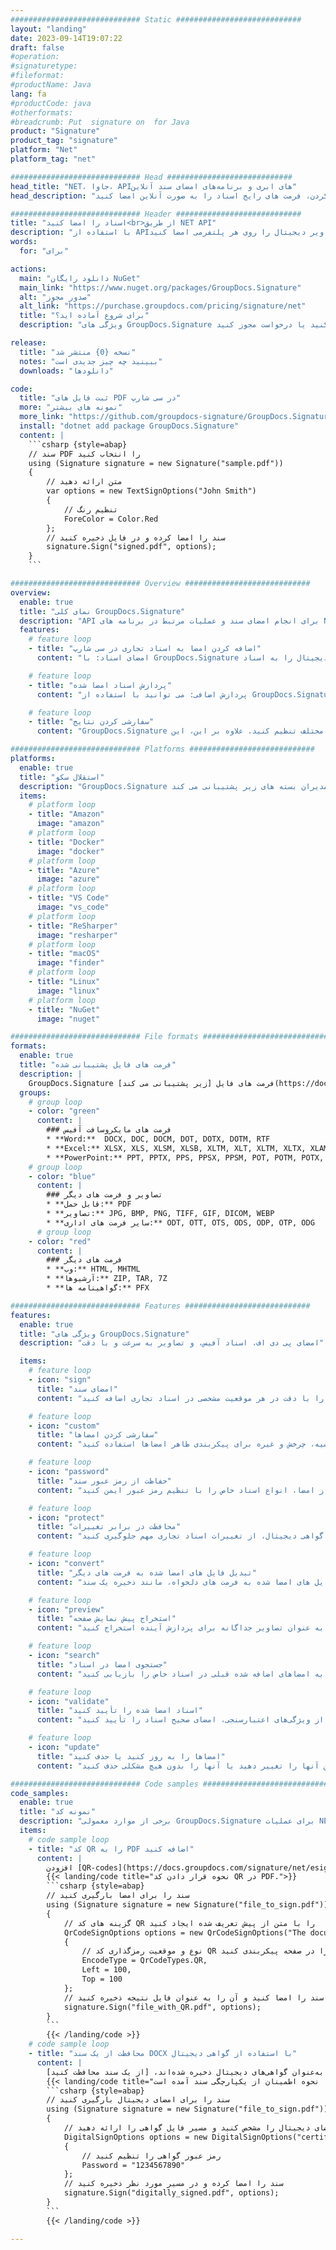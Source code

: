 ```yaml
---
############################# Static ############################
layout: "landing"
date: 2023-09-14T19:07:22
draft: false
#operation: 
#signaturetype: 
#fileformat: 
#productName: Java
lang: fa
#productCode: java
#otherformats: 
#breadcrumb: Put  signature on  for Java
product: "Signature"
product_tag: "signature"
platform: "Net"
platform_tag: "net"

############################# Head ############################
head_title: "NET، جاوا، APIهای ابری و برنامه‌های امضای سند آنلاین"
head_description: "راه حل امضای الکترونیک سند یکپارچه برای دات نت، جاوا و برنامه های کاربردی مبتنی بر ابر دریافت کنید. با استفاده از قابلیت ساده کشیدن و رها کردن، فرمت های رایج اسناد را به صورت آنلاین امضا کنید"

############################# Header ############################
title: "اسناد را امضا کنید<br>از طریق NET API"
description: "با استفاده از APIهای منعطف و راه حل های مبتنی بر برنامه برای برنامه نویسان و کاربران نهایی، اسناد و تصاویر دیجیتال را روی هر پلتفرمی امضا کنید."
words:
  for: "برای"

actions:
  main: "دانلود رایگان NuGet"
  main_link: "https://www.nuget.org/packages/GroupDocs.Signature"
  alt: "صدور مجوز"
  alt_link: "https://purchase.groupdocs.com/pricing/signature/net"
  title: "برای شروع آماده اید؟"
  description: "ویژگی های GroupDocs.Signature را به صورت رایگان امتحان کنید یا درخواست مجوز کنید"

release:
  title: "نسخه {0} منتشر شد"
  notes: "ببینید چه چیز جدیدی است"
  downloads: "دانلودها"

code:
  title: "ثبت فایل های PDF در سی شارپ"
  more: "نمونه های بیشتر"
  more_link: "https://github.com/groupdocs-signature/GroupDocs.Signature-for-.NET"
  install: "dotnet add package GroupDocs.Signature"
  content: |
    ```csharp {style=abap}   
    // سند PDF را انتخاب کنید
    using (Signature signature = new Signature("sample.pdf"))
    {
        // متن ارائه دهید
        var options = new TextSignOptions("John Smith")
        {
            // تنظیم رنگ
            ForeColor = Color.Red
        };
        // سند را امضا کرده و در فایل ذخیره کنید
        signature.Sign("signed.pdf", options);
    }
    ```

############################# Overview ############################
overview:
  enable: true
  title: "نمای کلی GroupDocs.Signature"
  description: "API برای انجام امضای سند و عملیات مرتبط در برنامه های NET"
  features:
    # feature loop
    - title: "اضافه کردن امضا به اسناد تجاری در سی شارپ"
      content: "امضای اسناد: با GroupDocs.Signature برای دات نت، می توانید انواع مختلفی از امضاها مانند متن، تصاویر، بارکدها و گواهی های دیجیتال را به اسناد PDF و Office اضافه کنید. این API به شما امکان می دهد اسناد خود را با تقریباً هر نوع داده ای از جمله ابرداده پنهان امضا کنید."

    # feature loop
    - title: "پردازش اسناد امضا شده"
      content: "پردازش اضافی: می توانید با استفاده از GroupDocs.Signature عملیات قدرتمندی را روی اسناد امضا شده انجام دهید. این شامل جستجوی امضاهای موجود در اسناد تجاری و تأیید آنها با استفاده از معیارهای خاص است. علاوه بر این، می‌توانید اطلاعات سند و پیش‌نمایش صفحات را از طریق این NET API بازیابی کنید."

    # feature loop
    - title: "سفارشی کردن نتایج"
      content: "GroupDocs.Signature برای دات نت گزینه های سفارشی سازی گسترده ای را ارائه می دهد. شما می توانید امضاها را دقیقاً در هر نقطه از صفحه سند قرار دهید و ظاهر آنها را با استفاده از تنظیمات مختلف تنظیم کنید. علاوه بر این، این API از ذخیره اسناد پردازش شده در طیف گسترده ای از فرمت های پشتیبانی شده پشتیبانی می کند."

############################# Platforms ############################
platforms:
  enable: true
  title: "استقلال سکو"
  description: "GroupDocs.Signature برای دات نت از سیستم عامل ها، فریم ورک ها و مدیران بسته های زیر پشتیبانی می کند"
  items:
    # platform loop
    - title: "Amazon"
      image: "amazon"
    # platform loop
    - title: "Docker"
      image: "docker"
    # platform loop
    - title: "Azure"
      image: "azure"
    # platform loop
    - title: "VS Code"
      image: "vs_code"
    # platform loop
    - title: "ReSharper"
      image: "resharper"
    # platform loop
    - title: "macOS"
      image: "finder"
    # platform loop
    - title: "Linux"
      image: "linux"
    # platform loop
    - title: "NuGet"
      image: "nuget"

############################# File formats ############################
formats:
  enable: true
  title: "فرمت های فایل پشتیبانی شده"
  description: |
    GroupDocs.Signature فرمت های فایل [زیر پشتیبانی می کند](https://docs.groupdocs.com/signature/net/supported-document-formats/) برای دات نت از عملیات با.
  groups:
    # group loop
    - color: "green"
      content: |
        ### فرمت های مایکروسافت آفیس
        * **Word:**  DOCX, DOC, DOCM, DOT, DOTX, DOTM, RTF
        * **Excel:** XLSX, XLS, XLSM, XLSB, XLTM, XLT, XLTM, XLTX, XLAM, SXC, SpreadsheetML
        * **PowerPoint:** PPT, PPTX, PPS, PPSX, PPSM, POT, POTM, POTX, PPTM
    # group loop
    - color: "blue"
      content: |
        ### تصاویر و فرمت های دیگر
        * **قابل حمل:** PDF
        * **تصاویر:** JPG, BMP, PNG, TIFF, GIF, DICOM, WEBP
        * **سایر فرمت های اداری:** ODT, OTT, OTS, ODS, ODP, OTP, ODG
      # group loop
    - color: "red"
      content: |
        ### فرمت های دیگر
        * **وب:** HTML, MHTML
        * **آرشیوها:** ZIP, TAR, 7Z
        * **گواهینامه ها:** PFX

############################# Features ############################
features:
  enable: true
  title: "ویژگی های GroupDocs.Signature"
  description: "امضای پی دی اف، اسناد آفیس، و تصاویر به سرعت و با دقت"

  items:
    # feature loop
    - icon: "sign"
      title: "امضای سند"
      content: "یک یا چند نوع امضای پشتیبانی شده را با دقت در هر موقعیت مشخصی در اسناد تجاری اضافه کنید."

    # feature loop
    - icon: "custom"
      title: "سفارشی کردن امضاها"
      content: "از ویژگی هایی مانند رنگ، فونت، حاشیه، چرخش و غیره برای پیکربندی ظاهر امضاها استفاده کنید."

    # feature loop
    - icon: "password"
      title: "حفاظت از رمز عبور سند"
      content: "پس از امضا، انواع اسناد خاص را با تنظیم رمز عبور ایمن کنید."

    # feature loop
    - icon: "protect"
      title: "محافظت در برابر تغییرات"
      content: "پس از ضمیمه کردن یک امضا با گواهی دیجیتال، از تغییرات اسناد تجاری مهم جلوگیری کنید."

    # feature loop
    - icon: "convert"
      title: "تبدیل فایل های امضا شده به فرمت های دیگر"
      content: "تبدیل فایل های امضا شده به فرمت های دلخواه، مانند ذخیره یک سند Word به عنوان PDF."

    # feature loop
    - icon: "preview"
      title: "استخراج پیش نمایش صفحه"
      content: "صفحات را از اسناد امضا شده به عنوان تصاویر جداگانه برای پردازش آینده استخراج کنید."

    # feature loop
    - icon: "search"
      title: "جستجوی امضا در اسناد"
      content: "اطلاعات مربوط به امضاهای اضافه شده قبلی در اسناد خاص را بازیابی کنید."

    # feature loop
    - icon: "validate"
      title: "اسناد امضا شده را تأیید کنید"
      content: "با استفاده از ویژگی‌های اعتبارسنجی، امضای صحیح اسناد را تأیید کنید."

    # feature loop
    - icon: "update"
      title: "امضاها را به روز کنید یا حذف کنید"
      content: "امضاهای خاص را به راحتی در یک صفحه تغییر مکان دهید، متن آنها را تغییر دهید یا آنها را بدون هیچ مشکلی حذف کنید."

############################# Code samples ############################
code_samples:
  enable: true
  title: "نمونه کد"
  description: "برخی از موارد معمولی GroupDocs.Signature برای عملیات NET استفاده می کنند"
  items:
    # code sample loop
    - title: "کد QR را به PDF اضافه کنید"
      content: |
        افزودن [QR-codes](https://docs.groupdocs.com/signature/net/esign-document-with-qr-code-signature/) به صفحات خاصی از اسناد PDF می‌تواند فرآیندهای تجاری را بهبود بخشد. در زیر مثالی از نحوه افزودن کد QR با استفاده از GroupDocs.Signature آورده شده است.
        {{< landing/code title="نحوه قرار دادن کد QR در PDF.">}}
        ```csharp {style=abap}
        // سند را برای امضا بارگیری کنید
        using (Signature signature = new Signature("file_to_sign.pdf"))
        {
            // گزینه های کد QR را با متن از پیش تعریف شده ایجاد کنید
            QrCodeSignOptions options = new QrCodeSignOptions("The document is approved by John Smith")
            {
                // نوع و موقعیت رمزگذاری کد QR را در صفحه پیکربندی کنید
                EncodeType = QrCodeTypes.QR,
                Left = 100,
                Top = 100
            };
            // سند را امضا کنید و آن را به عنوان فایل نتیجه ذخیره کنید
            signature.Sign("file_with_QR.pdf", options);
        }
        ```
        {{< /landing/code >}}
    # code sample loop
    - title: "محافظت از یک سند DOCX با استفاده از گواهی دیجیتال"
      content: |
        می‌توانید با استفاده از امضاهای شخصی یا شرکتی که به‌عنوان گواهی‌های دیجیتال ذخیره شده‌اند، [از یک سند محافظت کنید](https://docs.groupdocs.com/signature/net/esign-document-with-digital-signature/). چنین اسناد محافظت شده را نمی توان بدون باطل کردن امضا تغییر داد.
        {{< landing/code title="در اینجا نحوه اطمینان از یکپارچگی سند آمده است.">}}
        ```csharp {style=abap}   
        // سند را برای امضای دیجیتال بارگیری کنید
        using (Signature signature = new Signature("file_to_sign.pdf"))
        {
            // گزینه های امضای دیجیتال را مشخص کنید و مسیر فایل گواهی را ارائه دهید
            DigitalSignOptions options = new DigitalSignOptions("certificate.pfx")
            {
                // رمز عبور گواهی را تنظیم کنید
                Password = "1234567890"
            };
            // سند را امضا کرده و در مسیر مورد نظر ذخیره کنید
            signature.Sign("digitally_signed.pdf", options);
        }
        ```
        {{< /landing/code >}}

---
```

